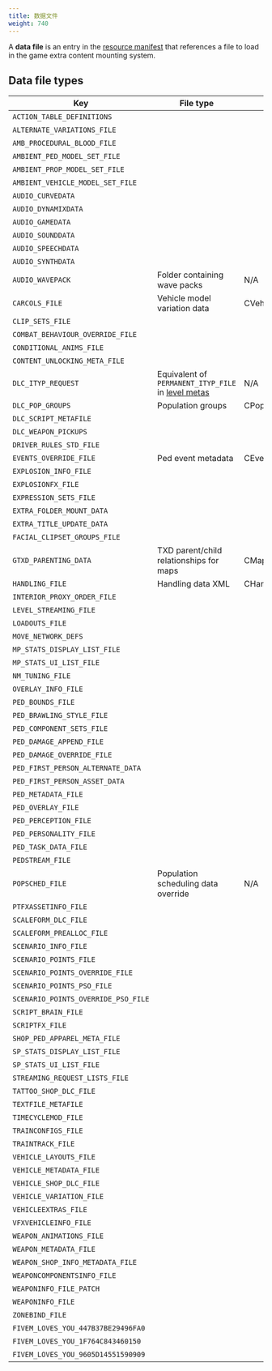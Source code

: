 ```yaml
---
title: 数据文件
weight: 740
---
```


A **data file** is an entry in the [resource manifest](/docs/scripting-manual/introduction/introduction-to-resources#the-resource-manifest) that references a file to load in the game extra content mounting system.

Data file types
---------------

| Key                                                                                   | File type                                                                    | Root element               | Mounter                                | Example                                                                              |
|---------------------------------------------------------------------------------------|------------------------------------------------------------------------------|----------------------------|----------------------------------------|--------------------------------------------------------------------------------------|
| <span id="action_table_definitions">`ACTION_TABLE_DEFINITIONS`</span>                 |                                                                              |                            | CActionInfoDataFileMounter             |                                                                                      |
| <span id="alternate_variations_file">`ALTERNATE_VARIATIONS_FILE`</span>               |                                                                              |                            | CPedVariationStreamFileMounter         | `dlc_mpbattlecrc:/common/data/pedalternatevariations.meta`                           |
| <span id="AMB_PROCEDURAL_BLOOD_FILE">`AMB_PROCEDURAL_BLOOD_FILE`</span>               |                                                                              |                            | CVFXBloodFileMounter                   |                                                                                      |
| <span id="ambient_ped_model_set_file">`AMBIENT_PED_MODEL_SET_FILE`</span>             |                                                                              |                            | AmbientModelSetMounter                 |                                                                                      |
| <span id="ambient_prop_model_set_file">`AMBIENT_PROP_MODEL_SET_FILE`</span>           |                                                                              |                            | AmbientModelSetMounter                 |                                                                                      |
| <span id="ambient_vehicle_model_set_file">`AMBIENT_VEHICLE_MODEL_SET_FILE`</span>     |                                                                              |                            | AmbientModelSetMounter                 |                                                                                      |
| <span id="AUDIO_CURVEDATA">`AUDIO_CURVEDATA`</span>                                   |                                                                              |                            | audMetadataDataFileMounter             |                                                                                      |
| <span id="audio_dynamixdata">`AUDIO_DYNAMIXDATA`</span>                               |                                                                              |                            | audMetadataDataFileMounter             |                                                                                      |
| <span id="audio_gamedata">`AUDIO_GAMEDATA`</span>                                     |                                                                              |                            | audMetadataDataFileMounter             |                                                                                      |
| <span id="audio_sounddata">`AUDIO_SOUNDDATA`</span>                                   |                                                                              |                            | audMetadataDataFileMounter             |                                                                                      |
| <span id="audio_speechdata">`AUDIO_SPEECHDATA`</span>                                 |                                                                              |                            | audSpeechDataFileMounter               |                                                                                      |
| <span id="audio_synthdata">`AUDIO_SYNTHDATA`</span>                                   |                                                                              |                            | audMetadataDataFileMounter             |                                                                                      |
| <span id="audio_wavepack">`AUDIO_WAVEPACK`</span>                                     | Folder containing wave packs                                                 | N/A                        | audWavePackDataFileMounter             | `dlcmpheist:/x64/audio/sfx/`                                                         |
| <span id="carcols_file">`CARCOLS_FILE`</span>                                         | Vehicle model variation data                                                 | CVehicleModelInfoVarGlobal | CVehicleColorsDataFileMounter          | `dlcmpheist:/common/data/carcols.meta`                                               |
| <span id="clip_sets_file">`CLIP_SETS_FILE`</span>                                     |                                                                              |                            | CExtraContentFileMounter               | `dlc_mpbattle:/common/data/anim/clip_sets/clip_sets.xml`                             |
| <span id="COMBAT_BEHAVIOUR_OVERRIDE_FILE">`COMBAT_BEHAVIOUR_OVERRIDE_FILE`</span>     |                                                                              |                            | CCombatInfoDataFileMounter             | `common:/data/ai/combatbehaviour.meta`                                               |
| <span id="conditional_anims_file">`CONDITIONAL_ANIMS_FILE`</span>                     |                                                                              |                            | ConditionalAnimationsMounter           | `dlcmpheist:/common/data/ai/conditionalanims.meta`                                   |
| <span id="content_unlocking_meta_file">`CONTENT_UNLOCKING_META_FILE`</span>           |                                                                              |                            | CExtraContentFileMounter               |                                                                                      |
| <span id="dlc_ityp_request">`DLC_ITYP_REQUEST`</span>                                 | Equivalent of `PERMANENT_ITYP_FILE` in [level metas](level_metas "wikilink") | N/A                        | CDLCItypFileMounter                    | `dummy/v_common.ityp`                                                                |
| <span id="DLC_POP_GROUPS">`DLC_POP_GROUPS`</span>                                     | Population groups                                                            | CPopGroupList              | CPopulationDataFileMounter             | `x64a:/data/popgroups.ymt`, [Xbox 360 popgroups.meta](https://w.wew.wtf/uugpcw.meta) |
| <span id="dlc_script_metafile">`DLC_SCRIPT_METAFILE`</span>                           |                                                                              |                            | CDLCScriptDataMounter                  |                                                                                      |
| <span id="dlc_weapon_pickups">`DLC_WEAPON_PICKUPS`</span>                             |                                                                              |                            | CPickupDataManagerMounter              | `dlc_mpchristmas2018crc:/common/data/pickups.meta`                                   |
| <span id="DRIVER_RULES_STD_FILE">`DRIVER_RULES_STD_FILE`</span>                       |                                                                              |                            | ScenarioInfoMounter                    |                                                                                      |
| <span id="EVENTS_OVERRIDE_FILE">`EVENTS_OVERRIDE_FILE`</span>                         | Ped event metadata                                                           | CEventDataManager          | CEventDataFileMounter                  | `common:/data/events.meta`                                                           |
| <span id="explosion_info_file">`EXPLOSION_INFO_FILE`</span>                           |                                                                              |                            | CExplosionFileMounter                  | `dlc_mpchristmas2017crc:/common/data/explosion.meta`                                 |
| <span id="explosionfx_file">`EXPLOSIONFX_FILE`</span>                                 |                                                                              |                            | CVfxExplosionFileMounter               |                                                                                      |
| <span id="EXPRESSION_SETS_FILE">`EXPRESSION_SETS_FILE`</span>                         |                                                                              |                            | CExtraContentFileMounter               |                                                                                      |
| <span id="extra_folder_mount_data">`EXTRA_FOLDER_MOUNT_DATA`</span>                   |                                                                              |                            | CExtraContentFileMounter               |                                                                                      |
| <span id="extra_title_update_data">`EXTRA_TITLE_UPDATE_DATA`</span>                   |                                                                              |                            | CExtraContentFileMounter               |                                                                                      |
| <span id="FACIAL_CLIPSET_GROUPS_FI;E">`FACIAL_CLIPSET_GROUPS_FILE`</span>             |                                                                              |                            | CExtraContentFileMounter               |                                                                                      |
| <span id="gtxd_parenting_data">`GTXD_PARENTING_DATA`</span>                           | TXD parent/child relationships for maps                                      | CMapParentTxds             | CExtraContentFileMounter               | `dlcmpheist:/common/data/gtxd.meta`                                                  |
| <span id="handling_file">`HANDLING_FILE`</span>                                       | Handling data XML                                                            | CHandlingDataMgr           | CVehicleHandlingFileMounter            | `dlcmpheist:/common/data/handling.meta`                                              |
| <span id="interior_proxy_order_file">`INTERIOR_PROXY_ORDER_FILE`</span>               |                                                                              |                            | CInteriorProxyFileMounter              | `dlc_mpgunrunning:/common/data/interiorproxies.meta`                                 |
| <span id="LEVEL_STREAMING_FILE">`LEVEL_STREAMING_FILE`</span>                         |                                                                              |                            | CExtraContentFileMounter               |                                                                                      |
| <span id="loadouts_file">`LOADOUTS_FILE`</span>                                       |                                                                              |                            | CExtraContentFileMounter               | `dlc_mpgunrunningcrc:/common/data/ai/loadouts.meta`                                  |
| <span id="move_network_defs">`MOVE_NETWORK_DEFS`</span>                               |                                                                              |                            | CExtraContentFileMounter               | `dlcmpheist:/common/data/anim/networkdefs.meta`                                      |
| <span id="mp_stats_display_list_file">`MP_STATS_DISPLAY_LIST_FILE`</span>             |                                                                              |                            | CStatsDisplayListFileMounter           |                                                                                      |
| <span id="mp_stats_ui_list_file">`MP_STATS_UI_LIST_FILE`</span>                       |                                                                              |                            | CStatsUIListFileMounter                |                                                                                      |
| <span id="NM_TUNING_FILE">`NM_TUNING_FILE`</span>                                     |                                                                              |                            | CExtraContentFileMounter               |                                                                                      |
| <span id="overlay_info_file">`OVERLAY_INFO_FILE`</span>                               |                                                                              |                            | CExtraContentFileMounter               | `dlc_mpbattle:/common/data/overlayinfo.xml`                                          |
| <span id="ped_bounds_file">`PED_BOUNDS_FILE`</span>                                   |                                                                              |                            | CPedModelMetaDataFileMounter           |                                                                                      |
| <span id="ped_brawling_style_file">`PED_BRAWLING_STYLE_FILE`</span>                   |                                                                              |                            | CBrawlingStyleMetaDataFileMounter      |                                                                                      |
| <span id="ped_component_sets_file">`PED_COMPONENT_SETS_FILE`</span>                   |                                                                              |                            | CPedModelMetaDataFileMounter           |                                                                                      |
| <span id="ped_damage_append_file">`PED_DAMAGE_APPEND_FILE`</span>                     |                                                                              |                            | CPedDamageDataMounter                  | `dlcmpheist:/common/data/effects/peds/peddamage.xml`                                 |
| <span id="PED_DAMAGE_OVERRIDE_FILE">`PED_DAMAGE_OVERRIDE_FILE`</span>                 |                                                                              |                            | CPedDamageDataMounter                  |                                                                                      |
| <span id="ped_first_person_alternate_data">`PED_FIRST_PERSON_ALTERNATE_DATA`</span>   |                                                                              |                            | CPedVariationStreamFileMounter         |                                                                                      |
| <span id="ped_first_person_asset_data">`PED_FIRST_PERSON_ASSET_DATA`</span>           |                                                                              |                            | CPedVariationStreamFileMounter         | `dlc_mpbattle:/common/data/effects/peds/first_person.meta`                           |
| <span id="ped_metadata_file">`PED_METADATA_FILE`</span>                               |                                                                              |                            | CPedModelMetaDataFileMounter           | `dlcgunrunning:/common/data/peds.meta`                                               |
| <span id="ped_overlay_file">`PED_OVERLAY_FILE`</span>                                 |                                                                              |                            | CPedDecorationsDataFileMounter         | `dlcmpheistcrc:/common/data/effects/peds/mpheist_overlays.xml`                       |
| <span id="ped_perception_file">`PED_PERCEPTION_FILE`</span>                           |                                                                              |                            | CPedModelMetaDataFileMounter           |                                                                                      |
| <span id="ped_personality_file">`PED_PERSONALITY_FILE`</span>                         |                                                                              |                            | CPedModelMetaDataFileMounter           | `dlcgunrunning:/common/data/pedpersonality.meta`                                     |
| <span id="ped_task_data_file">`PED_TASK_DATA_FILE`</span>                             |                                                                              |                            | CPedModelMetaDataFileMounter           |                                                                                      |
| <span id="pedstream_file">`PEDSTREAM_FILE`</span>                                     |                                                                              |                            | CPedVariationStreamFileMounter         |                                                                                      |
| <span id="popsched_file">`POPSCHED_FILE`</span>                                       | Population scheduling data override                                          | N/A                        | CPopulationDataFileMounter             | `common:/data/levels/gta5/popcycle.dat`                                              |
| <span id="ptfxassetinfo_file">`PTFXASSETINFO_FILE`</span>                             |                                                                              |                            | CVisualEffectsFileMounter              | `dlc_mpchristmas2017:/common/data/effects/ptfxassetinfo.meta`                        |
| <span id="scaleform_dlc_file">`SCALEFORM_DLC_FILE`</span>                             |                                                                              |                            | CScaleformPreallocationDataFileMounter |                                                                                      |
| <span id="SCALEFORM_PREALLOC_FILE">`SCALEFORM_PREALLOC_FILE`</span>                   |                                                                              |                            | CScaleformPreallocationDataFileMounter |                                                                                      |
| <span id="scenario_info_file">`SCENARIO_INFO_FILE`</span>                             |                                                                              |                            | ScenarioInfoMounter                    | `dlcmpheist:/common/data/ai/scenarios.meta`                                          |
| <span id="SCENARIO_POINTS_FILE">`SCENARIO_POINTS_FILE`</span>                         |                                                                              |                            | ScenarioPointMounter                   |                                                                                      |
| <span id="SCENARIO_POINTS_OVERRIDE_FILE">`SCENARIO_POINTS_OVERRIDE_FILE`</span>       |                                                                              |                            | ScenarioPointMounter                   |                                                                                      |
| <span id="scenario_points_pso_file">`SCENARIO_POINTS_PSO_FILE`</span>                 |                                                                              |                            | ScenarioPointMounter                   |                                                                                      |
| <span id="scenario_points_override_pso_file">`SCENARIO_POINTS_OVERRIDE_PSO_FILE`</span> |                                                                              |                            | ScenarioPointMounter                   |                                                                                      |
| <span id="SCRIPT_BRAIN_FILE">`SCRIPT_BRAIN_FILE`</span>                               |                                                                              |                            | CScriptBrainFileMounter                |                                                                                      |
| <span id="scriptfx_file">`SCRIPTFX_FILE`</span>                                       |                                                                              |                            | CVFXScriptFileMounter                  |                                                                                      |
| <span id="shop_ped_apparel_meta_file">`SHOP_PED_APPAREL_META_FILE`</span>             |                                                                              |                            | CExtraMetaDataFileMounter              | `dlc_mpimportexport:/common/data/mp_m_freemode_01_impexp_shop.meta`                  |
| <span id="sp_stats_display_list_file">`SP_STATS_DISPLAY_LIST_FILE`</span>             |                                                                              |                            | CStatsDisplayListFileMounter           |                                                                                      |
| <span id="sp_stats_ui_list_file">`SP_STATS_UI_LIST_FILE`</span>                       |                                                                              |                            | CStatsUIListFileMounter                |                                                                                      |
| <span id="streaming_request_lists_file">`STREAMING_REQUEST_LISTS_FILE`</span>         |                                                                              |                            | SRLMounter                             | `dlcmpheist:/common/data/srllist.meta`                                               |
| <span id="tattoo_shop_dlc_file">`TATTOO_SHOP_DLC_FILE`</span>                         |                                                                              |                            | CExtraMetaDataFileMounter              | `dlc_mpchristmas2018crc:/common/data/shop_tattoo.meta`                               |
| <span id="textfile_metafile">`TEXTFILE_METAFILE`</span>                               |                                                                              |                            | CExtraContentFileMounter               |                                                                                      |
| <span id="timecyclemod_file">`TIMECYCLEMOD_FILE`</span>                               |                                                                              |                            | TimeCycleFileMounter                   |                                                                                      |
| <span id="trainconfigs_file">`TRAINCONFIGS_FILE`</span>                               |                                                                              |                            | CTrainConfigFileMounter                |                                                                                      |
| <span id="traintrack_file">`TRAINTRACK_FILE`</span>                                   |                                                                              |                            | CTrainConfigFileMounter                |                                                                                      |
| <span id="vehicle_layouts_file">`VEHICLE_LAYOUTS_FILE`</span>                         |                                                                              |                            | CVehicleMetadataFileMounter            | `dlc_mpsmugglercrc:/common/data/ai/vehiclelayouts.meta`                              |
| <span id="vehicle_metadata_file">`VEHICLE_METADATA_FILE`</span>                       |                                                                              |                            | CVehicleMetaDataFileMounter            | `dlc_mpchristmas2018crc:/common/data/levels/gta5/vehicles.meta`                      |
| <span id="vehicle_shop_dlc_file">`VEHICLE_SHOP_DLC_FILE`</span>                       |                                                                              |                            | CExtraContentFileMounter               | `dlc_mpchristmas2018crc:/common/data/shop_vehicle.meta`                              |
| <span id="vehicle_variation_file">`VEHICLE_VARIATION_FILE`</span>                     |                                                                              |                            | CVehicleVariationDataFileMounter       | `dlc_mpchristmas2018:/common/data/carvariations.meta`                                |
| <span id="vehicleextras_file">`VEHICLEEXTRAS_FILE`</span>                             |                                                                              |                            | CVehicleExtrasFileMounter              |                                                                                      |
| <span id="vfxvehicleinfo_file">`VFXVEHICLEINFO_FILE`</span>                           |                                                                              |                            | CVfxVehicleInfoFileMounter             |                                                                                      |
| <span id="weapon_animations_file">`WEAPON_ANIMATIONS_FILE`</span>                     |                                                                              |                            | CWeaponAnimationsDataFileMounter       | `dlc_mpbikercrc:/common/data/ai/weaponanimations.meta`                               |
| <span id="weapon_metadata_file">`WEAPON_METADATA_FILE`</span>                         |                                                                              |                            | CWeaponMetaDataFileMounter             | `dlcmphalloweencrc:/common/data/weaponarchetypes.meta`                               |
| <span id="weapon_shop_info_metadata_file">`WEAPON_SHOP_INFO_METADATA_FILE`</span>     |                                                                              |                            | CExtraMetaDataFileMounter              |                                                                                      |
| <span id="weaponcomponentsinfo_file">`WEAPONCOMPONENTSINFO_FILE`</span>               |                                                                              |                            | CWeaponComponentDataFileMounter        | `dlc_mpbikercrc:/common/data/ai/weaponcomponents.meta`                               |
| <span id="weaponinfo_file_patch">`WEAPONINFO_FILE_PATCH`</span>                       |                                                                              |                            | CWeaponInfoDataFileMounter             |                                                                                      |
| <span id="weaponinfo_file">`WEAPONINFO_FILE`</span>                                   |                                                                              |                            | CWeaponInfoDataFileMounter             | `dlc_mpbikercrc:/common/data/ai/weaponpipebomb.meta`                                 |
| <span id="zonebind_file">`ZONEBIND_FILE`</span>                                       |                                                                              |                            | CPopulationDataFileMounter             |                                                                                      |
| <span id="FIVEM_LOVES_YOU_447B37BE29496FA0">`FIVEM_LOVES_YOU_447B37BE29496FA0`</span> |                                                                              |                            | CExtraContentFileMounter               |                                                                                      |
| <span id="FIVEM_LOVES_YOU_1F764C843460150">`FIVEM_LOVES_YOU_1F764C843460150`</span>   |                                                                              |                            | CIplCullboxFileMounter                 |                                                                                      |
| <span id="FIVEM_LOVES_YOU_9605D14551590909">`FIVEM_LOVES_YOU_9605D14551590909`</span> |                                                                              |                            | CPopulationDataFileMounter             |                                                                                      |
